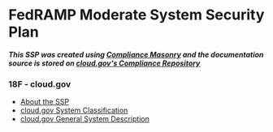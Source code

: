 

# FedRAMP Moderate System Security Plan

***This SSP was created using [Compliance Masonry](https://github.com/opencontrol/compliance-masonry) and the documentation source is stored on [cloud.gov's Compliance Repository](https://github.com/18F/cg-compliance)***  

### 18F - cloud.gov  


* [About the SSP](system_documentation/about-the-ssp.md)
* [cloud.gov System Classification](system_documentation/system-data.md)
* [cloud.gov General System Description](system_documentation/system-description.md)

